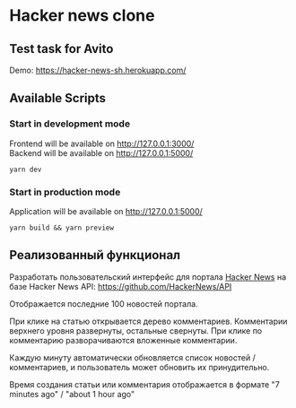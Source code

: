 # Hacker news clone

## Test task for Avito

Demo: https://hacker-news-sh.herokuapp.com/

## Available Scripts

### Start in development mode
Frontend will be available on http://127.0.0.1:3000/ <br />
Backend will be available on http://127.0.0.1:5000/
```
yarn dev
```
### Start in production mode
Application will be available on http://127.0.0.1:5000/ 
```
yarn build && yarn preview
```

## Реализованный функционал

Разработать пользовательский интерфейс для портала [Hacker News](https://news.ycombinator.com/) на базе Hacker News API: https://github.com/HackerNews/API

Отображается последние 100 новостей портала.

При клике на статью открывается дерево комментариев.
Комментарии верхнего уровня развернуты, остальные свернуты.
При клике по комментарию разворачиваются вложенные комментарии.

Каждую минуту автоматически обновляется список новостей / комментариев,
и пользователь может обновить их принудительно.

Время создания статьи или комментария отображается в формате "7 minutes ago" / "about 1 hour ago"
